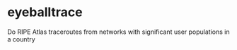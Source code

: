 # eyeballtrace
Do RIPE Atlas traceroutes from networks with significant user populations in a country

